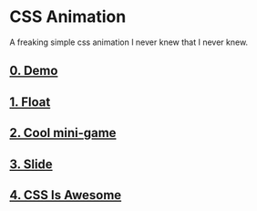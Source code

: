 # CSS Animation

A freaking simple css animation I never knew that I never knew.

## [0. Demo](https://linxea.github.io/css-animation)

## [1. Float](https://linxea.github.io/css-animation/float)

## [2. Cool mini-game](https://linxea.github.io/css-animation/ludvigch)

## [3. Slide](https://ark20.github.io/css-animation/)

## [4. CSS Is Awesome](https://linxea.github.io/css-animation/rozenstraws)

